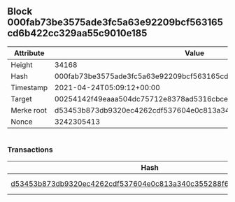 ## Block 000fab73be3575ade3fc5a63e92209bcf563165cd6b422cc329aa55c9010e185

Attribute | Value
--- | ---
Height | 34168
Hash | 000fab73be3575ade3fc5a63e92209bcf563165cd6b422cc329aa55c9010e185
Timestamp | 2021-04-24T05:09:12+00:00
Target | 00254142f49eaaa504dc75712e8378ad5316cbcead634704b3734b6271167cc4
Merke root | d53453b873db9320ec4262cdf537604e0c813a340c355288f62390efe39e6253
Nonce | 3242305413

```

```

### Transactions

Hash | Amount
--- | ---
[d53453b873db9320ec4262cdf537604e0c813a340c355288f62390efe39e6253](d53453b873db9320ec4262cdf537604e0c813a340c355288f62390efe39e6253.md) | 10.00000000 SKEPTI 
